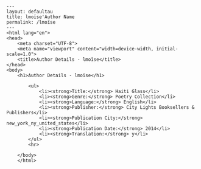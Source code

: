 
    ---
    layout: defaultau
    title: lmoïse'Author Name 
    permalink: /lmoïse
    ---
    <html lang="en">
    <head>
        <meta charset="UTF-8">
        <meta name="viewport" content="width=device-width, initial-scale=1.0">
        <title>Author Details - lmoïse</title>
    </head>
    <body>
        <h1>Author Details - lmoïse</h1>
        
            <ul>
                <li><strong>Title:</strong> Haiti Glass</li>
                <li><strong>Genre:</strong> Poetry Collection</li>
                <li><strong>Language:</strong> English</li>
                <li><strong>Publisher:</strong> City Lights Booksellers & Publishers</li>
                <li><strong>Publication City:</strong> new_york_ny_united_states</li>
                <li><strong>Publication Date:</strong> 2014</li>
                <li><strong>Translation:</strong> y</li>
            </ul>
            <hr>
            
        </body>
        </html>
        